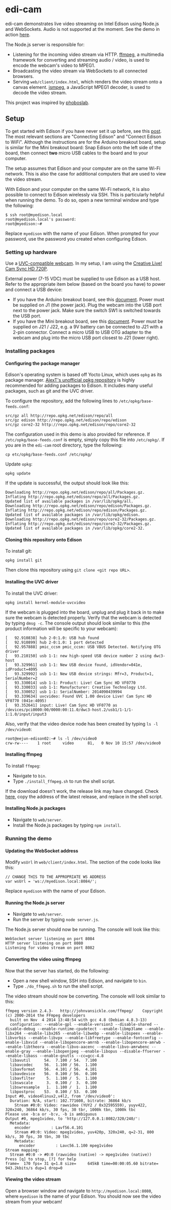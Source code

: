 # edi-cam

edi-cam demonstrates live video streaming on Intel Edison using Node.js and WebSockets. Audio is not supported at the moment. See the demo in action [here](http://youtu.be/JSgqzqlpC0Y).

The Node.js server is responsible for:

* Listening for the incoming video stream via HTTP. [ffmpeg](https://www.ffmpeg.org/), a multimedia framework for converting and streaming audio / video, is used to encode the webcam's video to MPEG1.
* Broadcasting the video stream via WebSockets to all connected browsers. 
* Serving `web/client/index.html`, which renders the video stream onto a canvas element. [jsmpeg](https://github.com/phoboslab/jsmpeg), a JavaScript MPEG1 decoder, is used to decode the video stream.

This project was inspired by [phoboslab](http://phoboslab.org/log/2013/09/html5-live-video-streaming-via-websockets).

## Setup

To get started with Edison if you have never set it up before, see this [post](https://communities.intel.com/docs/DOC-23148). The most relevant sections are "Connecting Edison" and "Connect Edison to WiFi". Although the instructions are for the Arduino breakout board, setup is similar for the Mini breakout board: Snap Edison onto the left side of the board, then connect **two** micro USB cables to the board and to your computer.

The setup assumes that Edison and your computer are on the same Wi-Fi network. This is also the case for additional computers that are used to view the video stream.

With Edison and your computer on the same Wi-Fi network, it is also possible to connect to Edison wirelessly via SSH. This is particularly helpful when running the demo. To do so, open a new terminal window and type the following:

    $ ssh root@myedison.local
    root@myedison.local's password: 
    root@myedison:~# 

Replace `myedison` with the name of your Edison. When prompted for your password, use the password you created when configuring Edison.

### Setting up hardware

Use a [UVC-compatible webcam](http://www.ideasonboard.org/uvc/). In my setup, I am using the [Creative Live! Cam Sync HD 720P](http://www.amazon.com/Creative-Live-Sync-720P-Webcam/dp/B0092QJRPC).

External power (7-15 VDC) must be supplied to use Edison as a USB host. Refer to the appropriate item below (based on the board you have) to power and connect a USB device:

* If you have the Arduino breakout board, see this [document](https://communities.intel.com/docs/DOC-23161). Power must be supplied on J1 (the power jack). Plug the webcam into the USB port next to the power jack. Make sure the switch SW1 is switched towards the USB port.
* If you have the Mini breakout board, see this [document](https://communities.intel.com/docs/DOC-23252). Power must be supplied on J21 / J22, e.g. a 9V battery can be connected to J21 with a 2-pin connector. Connect a micro USB to USB OTG adapter to the webcam and plug into the micro USB port closest to J21 (lower right).

### Installing packages

#### Configuring the package manager

Edison's operating system is based off Yocto Linux, which uses `opkg` as its package manager. [AlexT's unofficial opkg repository](http://alextgalileo.altervista.org/edison-package-repo-configuration-instructions.html) is highly recommended for adding packages to Edison. It includes many useful packages, such as git and the UVC driver.

To configure the repository, add the following lines to `/etc/opkg/base-feeds.conf`:

    src/gz all http://repo.opkg.net/edison/repo/all
    src/gz edison http://repo.opkg.net/edison/repo/edison
    src/gz core2-32 http://repo.opkg.net/edison/repo/core2-32

The configuration used in this demo is also provided for reference. If `/etc/opkg/base-feeds.conf` is empty, simply copy this file into `/etc/opkg/`. If you are in the `edi-cam` root directory, type the following:

    cp etc/opkg/base-feeds.conf /etc/opkg/

Update `opkg`:

    opkg update

If the update is successful, the output should look like this:

    Downloading http://repo.opkg.net/edison/repo/all/Packages.gz.
    Inflating http://repo.opkg.net/edison/repo/all/Packages.gz.
    Updated list of available packages in /var/lib/opkg/all.
    Downloading http://repo.opkg.net/edison/repo/edison/Packages.gz.
    Inflating http://repo.opkg.net/edison/repo/edison/Packages.gz.
    Updated list of available packages in /var/lib/opkg/edison.
    Downloading http://repo.opkg.net/edison/repo/core2-32/Packages.gz.
    Inflating http://repo.opkg.net/edison/repo/core2-32/Packages.gz.
    Updated list of available packages in /var/lib/opkg/core2-32.

#### Cloning this repository onto Edison

To install git:

    opkg install git

Then clone this repository using `git clone <git repo URL>`.

#### Installing the UVC driver

To install the UVC driver:

    opkg install kernel-module-uvcvideo

If the webcam is plugged into the board, unplug and plug it back in to make sure the webcam is detected properly. Verify that the webcam is detected by typing `dmsg -c`. The console output should look similar to this (the product information will be specific to your webcam):

    [   92.910838] hub 2-0:1.0: USB hub found
    [   92.910899] hub 2-0:1.0: 1 port detected
    [   92.957888] pmic_ccsm pmic_ccsm: USB VBUS Detected. Notifying OTG driver
    [   93.210150] usb 1-1: new high-speed USB device number 2 using dwc3-host
    [   93.329961] usb 1-1: New USB device found, idVendor=041e, idProduct=4095
    [   93.329992] usb 1-1: New USB device strings: Mfr=3, Product=1, SerialNumber=2
    [   93.330014] usb 1-1: Product: Live! Cam Sync HD VF0770
    [   93.330033] usb 1-1: Manufacturer: Creative Technology Ltd.
    [   93.330052] usb 1-1: SerialNumber: 2014090439994
    [   93.339634] uvcvideo: Found UVC 1.00 device Live! Cam Sync HD VF0770 (041e:4095)
    [   93.352641] input: Live! Cam Sync HD VF0770 as /devices/pci0000:00/0000:00:11.0/dwc3-host.2/usb1/1-1/1-1:1.0/input/input3

Also, verify that the video device node has been created by typing `ls -l /dev/video0`:

    root@eejun-edison02:~# ls -l /dev/video0 
    crw-rw----    1 root     video      81,   0 Nov 10 15:57 /dev/video0

#### Installing ffmpeg

To install `ffmpeg`:

* Navigate to `bin`.
* Type `./install_ffmpeg.sh` to run the shell script.

If the download doesn't work, the release link may have changed. Check [here](http://johnvansickle.com/ffmpeg/), copy the address of the latest release, and replace in the shell script.

#### Installing Node.js packages

* Navigate to `web/server`.
* Install the Node.js packages by typing `npm install`.

### Running the demo

#### Updating the WebSocket address

Modify `wsUrl` in `web/client/index.html`. The section of the code looks like this:

    // CHANGE THIS TO THE APPROPRIATE WS ADDRESS
    var wsUrl = 'ws://myedison.local:8084/';

Replace `myedison` with the name of your Edison.

#### Running the Node.js server

* Navigate to `web/server`.
* Run the server by typing `node server.js`.

The Node.js server should now be running. The console will look like this:

    WebSocket server listening on port 8084
    HTTP server listening on port 8080
    Listening for video stream on port 8082

#### Converting the video using ffmpeg

Now that the server has started, do the following:

* Open a new shell window, SSH into Edison, and navigate to `bin`.
* Type `./do_ffmpeg.sh` to run the shell script.

The video stream should now be converting. The console will look similar to this:

    ffmpeg version 2.4.3-   http://johnvansickle.com/ffmpeg/    Copyright (c) 2000-2014 the FFmpeg developers
      built on Nov  4 2014 13:48:54 with gcc 4.8 (Debian 4.8.3-13)
      configuration: --enable-gpl --enable-version3 --disable-shared --disable-debug --enable-runtime-cpudetect --enable-libmp3lame --enable-libx264 --enable-libx265 --enable-libwebp --enable-libspeex --enable-libvorbis --enable-libvpx --enable-libfreetype --enable-fontconfig --enable-libxvid --enable-libopencore-amrnb --enable-libopencore-amrwb --enable-libtheora --enable-libvo-aacenc --enable-libvo-amrwbenc --enable-gray --enable-libopenjpeg --enable-libopus --disable-ffserver --enable-libass --enable-gnutls --cc=gcc-4.8
      libavutil      54.  7.100 / 54.  7.100
      libavcodec     56.  1.100 / 56.  1.100
      libavformat    56.  4.101 / 56.  4.101
      libavdevice    56.  0.100 / 56.  0.100
      libavfilter     5.  1.100 /  5.  1.100
      libswscale      3.  0.100 /  3.  0.100
      libswresample   1.  1.100 /  1.  1.100
      libpostproc    53.  0.100 / 53.  0.100
    Input #0, video4linux2,v4l2, from '/dev/video0':
      Duration: N/A, start: 102.771608, bitrate: 36864 kb/s
        Stream #0:0: Video: rawvideo (YUY2 / 0x32595559), yuyv422, 320x240, 36864 kb/s, 30 fps, 30 tbr, 1000k tbn, 1000k tbc
    Please use -b:a or -b:v, -b is ambiguous
    Output #0, mpeg1video, to 'http://127.0.0.1:8082/320/240/':
      Metadata:
        encoder         : Lavf56.4.101
        Stream #0:0: Video: mpeg1video, yuv420p, 320x240, q=2-31, 800 kb/s, 30 fps, 30 tbn, 30 tbc
        Metadata:
          encoder         : Lavc56.1.100 mpeg1video
    Stream mapping:
      Stream #0:0 -> #0:0 (rawvideo (native) -> mpeg1video (native))
    Press [q] to stop, [?] for help
    frame=  170 fps= 31 q=1.8 size=     645kB time=00:00:05.60 bitrate= 943.2kbits/s dup=1 drop=0

#### Viewing the video stream

Open a browser window and navigate to `http://myedison.local:8080`, where `myedison` is the name of your Edison. You should now see the video stream from your webcam!